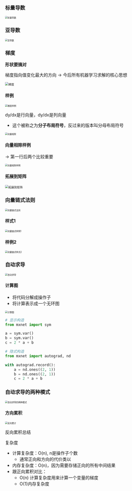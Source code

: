 ### 标量导数

 <img src="../image/矩阵计算/标量导数.png" alt="标量导数" style="zoom:50%;" />

###   亚导数

 <img src="../image/矩阵计算/亚导数.png" alt="亚导数" style="zoom:50%;" />

### 梯度

**形状要搞对**

梯度指向值变化最大的方向  -> 今后所有机器学习求解的核心思想

 <img src="../image/矩阵计算/梯度.png" alt="梯度" style="zoom: 67%;" />

#### 样例

 <img src="../image/矩阵计算/梯度样例.png" alt="梯度样例" style="zoom:50%;" />

dy/dx是行向量，dy/dx是列向量

* 这个被称之为**分子布局符号**，反过来的版本叫分母布局符号

<img src="../image/矩阵计算/向量相除.png" alt="向量相除" style="zoom:50%;" /> 

#### **向量相除样例**

-> 第一行后两个比较重要

 <img src="../image/矩阵计算/向量相除样例.png" alt="向量相除样例" style="zoom:50%;" />

#### **拓展到矩阵**

 <img src="../image/矩阵计算/拓展到矩阵.png" alt="拓展到矩阵" style="zoom: 67%;" />





### 向量链式法则

 <img src="../image/矩阵计算/向量链式法则.png" alt="向量链式法则" style="zoom:50%;" />

#### 样式1

 <img src="../image/矩阵计算/向量链式样例1.png" alt="向量链式样例1" style="zoom:50%;" />

#### 样例2

 <img src="../image/矩阵计算/向量链式样式2.png" alt="向量链式样式2" style="zoom:50%;" />



### 自动求导

 <img src="../image/矩阵计算/自动求导.png" alt="自动求导" style="zoom:50%;" />

#### 计算图

* 将代码分解成操作子
* 将计算表示成一个无环图

 <img src="../image/矩阵计算/计算图.png" alt="计算图" style="zoom:50%;" />

```py
# 显示构造
from mxnet import sym

a = sym.var()
b = sym.var()
c = 2 * a + b
```

```py
# 隐式构造
from mxnet import autograd, nd

with autograd.record():
    a = nd.ones((2, 1))
    b = nd.ones((2, 1))
    c = 2 * a + b
```

### 自动求导的两种模式

 <img src="../image/矩阵计算/自动求导的两种模式.png" alt="自动求导的两种模式" style="zoom:50%;" />

#### 方向累积

 <img src="../image/矩阵计算/反向累计.png" alt="反向累计" style="zoom:50%;" />

反向累积总结



复杂度

* 计算复杂度：O(n), n是操作子个数
  * 通常正向和方向的代价类以
* 内存复杂度：O(n)，因为需要存储正向的所有中间结果
* 跟正向累积对比：
  * O(n) 计算复杂度用来计算一个变量的梯度
  * O(1)内存复杂度
